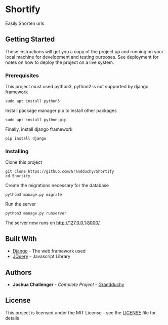 # Shortify

Easily Shorten urls

## Getting Started

These instructions will get you a copy of the project up and running on your local machine for development and testing purposes. See deployment for notes on how to deploy the project on a live system.

### Prerequisites
This project must used python3, python2 is not supported by django framework
```
sudo apt install python3
```

Install package manager pip to install other packages
```
sudo apt install python-pip
```
Finally, install django framework
```
pip install django
```
### Installing

Clone this project

```
git clone https://github.com/Grandduchy/Shortify
cd Shortify
```

Create the migrations necessary for the database

```
python3 manage.py migrate
```

Run the server
```
python3 manage.py runserver
```
The server now runs on http://127.0.0.1:8000/

## Built With

* [Django](https://www.djangoproject.com/) - The web framework used
* [JQuery](https://jquery.com/) - Javascript Library

## Authors

* **Joshua Challenger** - *Complete Project* - [Grandduchy](https://github.com/Grandduchy)
## License

This project is licensed under the MIT License - see the [LICENSE](LICENSE) file for details
